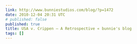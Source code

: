```yaml
---
link: http://www.bunniestudios.com/blog/?p=1472
date: 2010-12-04 20:31 UTC
# published: false
published: true
title: USA v. Crippen — A Retrospective « bunnie's blog
tags: []
---
```



